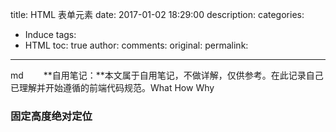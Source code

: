 title: HTML 表单元素
date: 2017-01-02 18:29:00
description:
categories:
- Induce
tags:
- HTML
toc: true
author:
comments:
original:
permalink:
---
md
　　**自用笔记：**本文属于自用笔记，不做详解，仅供参考。在此记录自己已理解并开始遵循的前端代码规范。What How Why
<!-- more -->


### 固定高度绝对定位